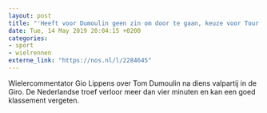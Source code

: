 ```yaml
---
layout: post
title: "'Heeft voor Dumoulin geen zin om door te gaan, keuze voor Tour nu makkelijk'"
date: Tue, 14 May 2019 20:04:15 +0200
categories: 
- sport 
- wielrennen 
externe_link: "https://nos.nl/l/2284645"
---
```


Wielercommentator Gio Lippens over Tom Dumoulin na diens valpartij in de Giro. De Nederlandse troef verloor meer dan vier minuten en kan een goed klassement vergeten.
